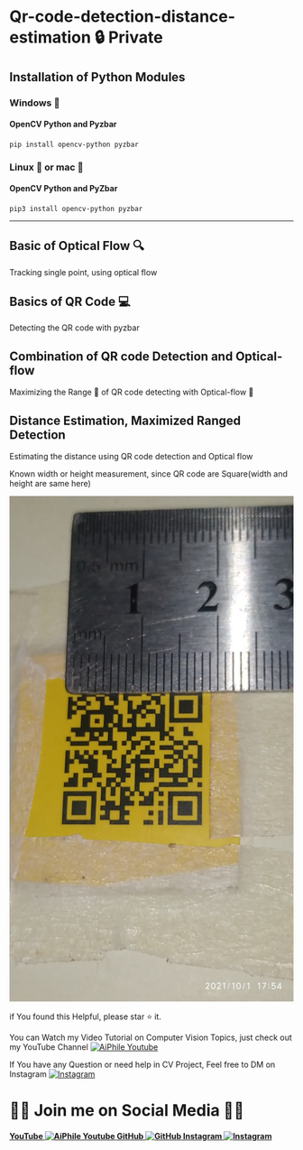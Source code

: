 <!-- '''
-------------------------------------------
-    Author: Asadullah Dal                -
-    =============================        -
-    Company Name: AiPhile                -
-    =============================        -
-    Purpose : Youtube Channel            -
-    ============================         -
-    Link: https://youtube.com/c/aiphile  -
-------------------------------------------
''' -->

# Qr-code-detection-distance-estimation 🔒 Private

## Installation of Python Modules

### Windows 💠

#### OpenCV Python and Pyzbar

```
pip install opencv-python pyzbar
```

### Linux 🐧 or mac 🍎

#### OpenCV Python and PyZbar

```
pip3 install opencv-python pyzbar
```
---

## Basic of Optical Flow 🔍

Tracking single point, using optical flow

## Basics of QR Code 💻

Detecting the QR code with pyzbar

## Combination of QR code Detection and Optical-flow

Maximizing the Range 🐎 of QR code detecting with Optical-flow 🔎 

## Distance Estimation, Maximized Ranged Detection  

Estimating the distance using QR code detection and Optical flow 


Known width or height measurement, since QR code are Square(width and height are same here)

![orginal image ](images/IMG_20211001_175418_1.jpg)

if You found this Helpful, please star :star: it.

You can Watch my Video Tutorial on Computer Vision Topics, just check out my YouTube Channel <a href="https://www.youtube.com/c/aiphile">  <img alt="AiPhile Youtube" src="https://user-images.githubusercontent.com/66181793/131223988-882d53a0-4882-468f-9bd7-46b46466baae.png"  width="20"> </a>

If You have any Question or need help in CV Project, Feel free to DM on Instagram  <a href="https://www.instagram.com/aiphile17/">  <img alt="Instagram" src="https://user-images.githubusercontent.com/66181793/131223931-32d84c10-88b4-4cd6-8eb8-89f06c3b5b51.png"  width="20"> </a>

# 🖤💚 Join me on Social Media 💚🖤

<h4><a href="https://www.youtube.com/c/aiphile"> YouTube <img alt="AiPhile Youtube" src="https://user-images.githubusercontent.com/66181793/131223988-882d53a0-4882-468f-9bd7-46b46466baae.png"  width="35"> </a>
 <a href="https://github.com/Asadullah-Dal17">  GitHub  <img alt="GitHub" src="https://user-images.githubusercontent.com/66181793/131223930-9fd2bfc7-9c43-465d-a057-55f3292f3b2b.png"  width="35"> </a>
  <a href="https://www.instagram.com/aiphile17/">   Instagram <img alt="Instagram" src="https://user-images.githubusercontent.com/66181793/131223931-32d84c10-88b4-4cd6-8eb8-89f06c3b5b51.png"  width="35"> </a> </h4>
